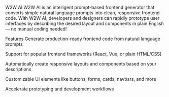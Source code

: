 W2W AI
W2W AI is an intelligent prompt-based frontend generator that converts simple natural language prompts into clean, responsive frontend code. With W2W AI, developers and designers can rapidly prototype user interfaces by describing the desired layout and components in plain English — no manual coding needed!

Features
Generate production-ready frontend code from natural language prompts

Support for popular frontend frameworks (React, Vue, or plain HTML/CSS)

Automatically create responsive layouts and components based on your descriptions

Customizable UI elements like buttons, forms, cards, navbars, and more

Accelerate prototyping and development workflows
